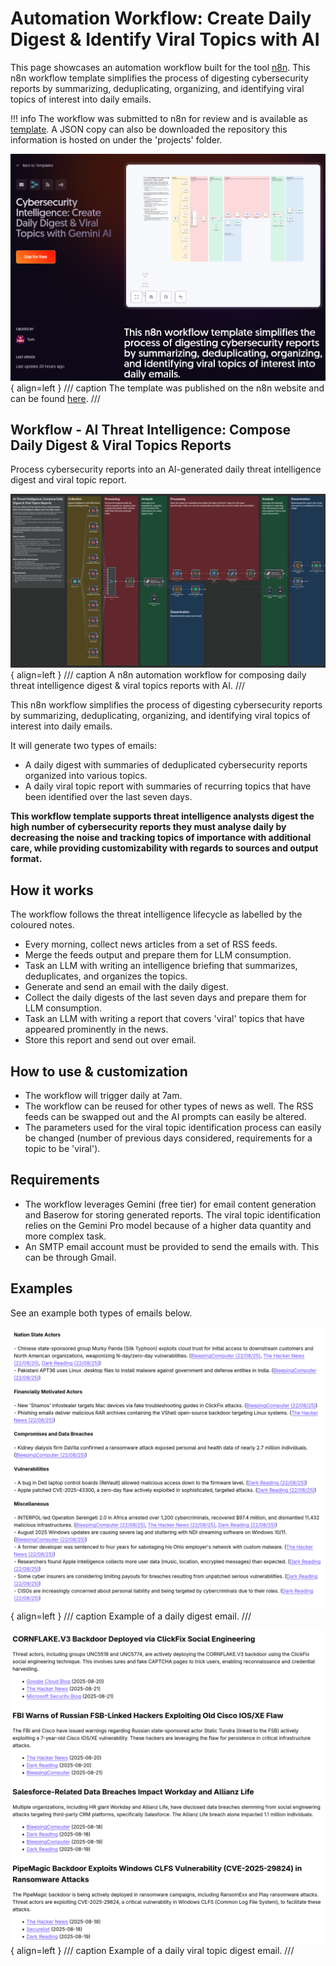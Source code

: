 # Automation Workflow: Create Daily Digest & Identify Viral Topics with AI
This page showcases an automation workflow built for the tool [n8n](https://n8n.io/). This n8n workflow template simplifies the process of digesting cybersecurity reports by summarizing, deduplicating, organizing, and identifying viral topics of interest into daily emails.

!!! info
    The workflow was submitted to n8n for review and is available as [template](https://n8n.io/workflows/7608-cybersecurity-intelligence-create-daily-digest-and-viral-topics-with-gemini-ai/). A JSON copy can also be downloaded the repository this information is hosted on under the 'projects' folder.
    

![n8n template](../../media//n8n_cti_digest_template.png){ align=left }
/// caption
The template was published on the n8n website and can be found [here](https://n8n.io/workflows/7608-cybersecurity-intelligence-create-daily-digest-and-viral-topics-with-gemini-ai/). 
///

## Workflow - AI Threat Intelligence: Compose Daily Digest & Viral Topics Reports

Process cybersecurity reports into an AI-generated daily threat intelligence digest and viral topic report.

![Workflow](../../media/n8n_cti_digest.png){ align=left }
/// caption
A n8n automation workflow for composing daily threat intelligence digest & viral topics reports with AI.
///

This n8n workflow simplifies the process of digesting cybersecurity reports by summarizing, deduplicating, organizing, and identifying viral topics of interest into daily emails. 

It will generate two types of emails:
- A daily digest with summaries of deduplicated cybersecurity reports organized into various topics.
- A daily viral topic report with summaries of recurring topics that have been identified over the last seven days. 


**This workflow template supports threat intelligence analysts digest the high number of cybersecurity reports they must analyse daily by decreasing the noise and tracking topics of importance with additional care, while providing customizability with regards to sources and output format.**

## How it works
The workflow follows the threat intelligence lifecycle as labelled by the coloured notes.
- Every morning, collect news articles from a set of RSS feeds.
- Merge the feeds output and prepare them for LLM consumption.
- Task an LLM with writing an intelligence briefing that summarizes, deduplicates, and organizes the topics.
- Generate and send an email with the daily digest.
- Collect the daily digests of the last seven days and prepare them for LLM consumption.
- Task an LLM with writing a report that covers 'viral' topics that have appeared prominently in the news. 
- Store this report and send out over email.

## How to use & customization
- The workflow will trigger daily at 7am. 
- The workflow can be reused for other types of news as well. The RSS feeds can be swapped out and the AI prompts can easily be altered. 
- The parameters used for the viral topic identification process can easily be changed (number of previous days considered, requirements for a topic to be 'viral').

## Requirements
- The workflow leverages Gemini (free tier) for email content generation and Baserow for storing generated reports. The viral topic identification relies on the Gemini Pro model because of a higher data quantity and more complex task.
- An SMTP email account must be provided to send the emails with. This can be through Gmail. 

## Examples
See an example both types of emails below.

![n8n template](../../media/n8n_cti_digest_example.png){ align=left }
/// caption
Example of a daily digest email.
///

![n8n template](../../media/n8n_cti_digest_viral_example.png){ align=left }
/// caption
Example of a daily viral topic digest email.
///